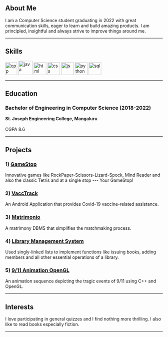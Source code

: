 ## About Me

I am a Computer Science student graduating in 2022 with great communication
skills, eager to learn and build amazing products. I am principled, insightful and always
strive to improve things around me.

---

## Skills

<p align='left'>
  <img src="https://upload.wikimedia.org/wikipedia/commons/1/18/ISO_C%2B%2B_Logo.svg" alt="cpp" width="38" height="40">
  <img src="https://cdn-icons-png.flaticon.com/512/5968/5968282.png" alt="java" height="45">
  <img src="https://upload.wikimedia.org/wikipedia/commons/thumb/6/61/HTML5_logo_and_wordmark.svg/2048px-HTML5_logo_and_wordmark.svg.png" alt="html"  height="40">
  <img src='https://upload.wikimedia.org/wikipedia/commons/thumb/d/d5/CSS3_logo_and_wordmark.svg/1200px-CSS3_logo_and_wordmark.svg.png' alt="css" height="40">
  <img src='https://upload.wikimedia.org/wikipedia/commons/6/6a/JavaScript-logo.png' height='40' width='auto' alt="js">
  <img src="https://upload.wikimedia.org/wikipedia/commons/c/c3/Python-logo-notext.svg" alt="python" width="40" height="40">
  <img src="https://cdn-icons-png.flaticon.com/512/919/919836.png" alt="sql" height="40">
  

</p>

---


## Education

### Bachelor of Engineering in Computer Science (2018-2022)
**St. Joseph Engineering College, Mangaluru** <br><br>
CGPA 8.6

---
## Projects
### 1) <a href="https://your-game-stop.netlify.app/"> GameStop </a>
 Innovative games like RockPaper-Scissors-Lizard-Spock, Mind Reader and also the classic Tetris and at a single stop --- Your GameStop!
### 2) <a href="https://github.com/reneda/VaccTrack/blob/master/README.md">VaccTrack</a>
 An Android Application that provides Covid-19 vaccine-related assistance.
### 3) <a href="https://github.com/reneda/Matrimonial-Management-System/blob/main/README.md">Matrimonio</a>
 A matrimony DBMS that simplifies the matchmaking process.
### 4) <a href="https://github.com/reneda/library-management-in-c">Library Management System</a>
 Used singly-linked lists to implement functions like issuing books, adding members and all other essential operations of a library.
### 5) <a href="https://github.com/reneda/9-11-Animation-OpenGL">9/11 Animation OpenGL</a>
 An animation sequence depicting the tragic events of 9/11 using C++ and OpenGL.

---  
                                                                                                                     
## Interests
I love participating in general quizzes and I find nothing more thrilling. 
I also like to read books especially fiction.

---
